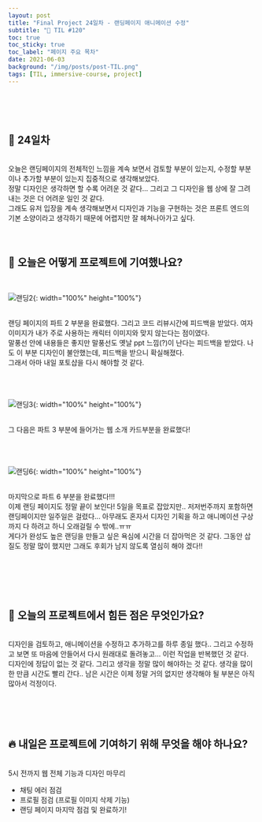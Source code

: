 ```yaml
---
layout: post
title: "Final Project 24일차 - 랜딩페이지 애니메이션 수정"
subtitle: "📅 TIL #120"
toc: true
toc_sticky: true
toc_label: "페이지 주요 목차"
date: 2021-06-03
background: "/img/posts/post-TIL.png"
tags: [TIL, immersive-course, project]
---
```


<br/>
<br/>
<br/>

## 🔔 24일차

<br/>
오늘은 랜딩페이지의 전체적인 느낌을 계속 보면서 검토할 부분이 있는지, 수정할 부분이나 추가할 부분이 있는지 집중적으로 생각해보았다.

<br />
정말 디자인은 생각하면 할 수록 어려운 것 같다... 그리고 그 디자인을 웹 상에 잘 그려내는 것은 더 어려운 일인 것 같다.

<br/>
그래도 유저 입장을 계속 생각해보면서 디자인과 기능을 구현하는 것은 프론트 엔드의 기본 소양이라고 생각하기 때문에 어렵지만 잘 헤쳐나아가고 싶다.

<br/>
<br/>
<br/>

## 💪 오늘은 어떻게 프로젝트에 기여했나요?

<br/>

![랜딩2](https://user-images.githubusercontent.com/75570915/120654168-6148f880-c4bc-11eb-9786-f9c4560d4c3e.gif){: width="100%" height="100%"}

<br />
랜딩 페이지의 파트 2 부분을 완료했다. 그리고 코드 리뷰시간에 피드백을 받았다. 여자 이미지가 내가 주로 사용하는 캐릭터 이미지와 맞지 않는다는 점이였다.

<br />
말풍선 안에 내용들은 좋지만 말풍선도 옛날 ppt 느낌(?)이 난다는 피드백을 받았다. 나도 이 부분 디자인이 불안했는데, 피드백을 받으니 확실해졌다.

<br/>
그래서 아마 내일 포토샵을 다시 해야할 것 같다.

<br/>
<br/>
<br/>
<br/>

![랜딩3](https://user-images.githubusercontent.com/75570915/120654844-0532a400-c4bd-11eb-8bf3-f87f656b4010.gif){: width="100%" height="100%"}

<br />
그 다음은 파트 3 부분에 들어가는 웹 소개 카드부분을 완료했다!

<br>
<br/>
<br/>
<br/>

![랜딩6](https://user-images.githubusercontent.com/75570915/120654850-0663d100-c4bd-11eb-97e7-d35edd1ddcf2.gif){: width="100%" height="100%"}

<br />
마지막으로 파트 6 부분을 완료했다!!!

<br />
이제 랜딩 페이지도 정말 끝이 보인다! 5일을 목표로 잡았지만.. 저저번주까지 포함하면 랜딩페이지만  일주일은 걸렸다... 아무래도 혼자서 디자인 기획을 하고 애니메이션 구상까지 다 하려고 하니 오래걸릴 수 밖에..ㅠㅠ

<br/>
게다가 완성도 높은 랜딩을 만들고 싶은 욕심에 시간을 더 잡아먹은 것 같다. 그동안 삽질도 정말 많이 했지만 그래도 후회가 남지 않도록 열심히 해야 겠다!!

<br/>
<br/>
<br/>
<br/>
<br/>
<br/>

## 🤔 오늘의 프로젝트에서 힘든 점은 무엇인가요?

<br/>
디자인을 검토하고, 애니메이션을 수정하고 추가하고를 하루 종일 했다.. 그리고 수정하고 보면 또 마음에 안들어서 다시 원래대로 돌려놓고... 이런 작업을 반복했던 것 같다.

<br/>
디자인에 정답이 없는 것 같다. 그리고 생각을 정말 많이 해야하는 것 같다. 생각을 많이 한 만큼 시간도 빨리 간다.. 남은 시간은 이제 정말 거의 없지만 생각해야 될 부분은 아직 많아서 걱정이다.

<br/>
<br/>
<br/>
<br/>
<br/>

## 🔥 내일은 프로젝트에 기여하기 위해 무엇을 해야 하나요?

<br/>
5시 전까지 웹 전체 기능과 디자인 마무리

- 채팅 에러 점검
- 프로필 점검 (프로필 이미지 삭제 기능)
- 랜딩 페이지 마지막 점검 및 완료하기!

<br/>
<br/>
<br/>
<br/>
<br/>
